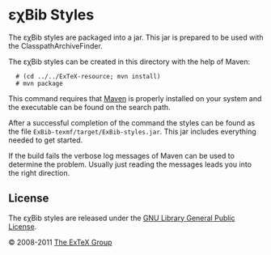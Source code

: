 

εχBib Styles
============

The εχBib styles are packaged into a jar. This jar is prepared to be
used with the ClasspathArchiveFinder.

The εχBib styles can be created in this directory with the help of
Maven:

      # (cd ../../ExTeX-resource; mvn install)
      # mvn package

This command requires that [Maven](http://maven.apache.org) is properly
installed on your system and the executable can be found on the search
path.

After a successful completion of the command the styles can be found as
the file `ExBib-texmf/target/ExBib-styles.jar`. This jar includes
everything needed to get started.

If the build fails the verbose log messages of Maven can be used to
determine the problem. Usually just reading the messages leads you into
the right direction.

License
-------

The εχBib styles are released under the [GNU Library General Public
License](LICENSE.md).

© 2008-2011 [The ExTeX Group](mailto:extex@dante.de)
